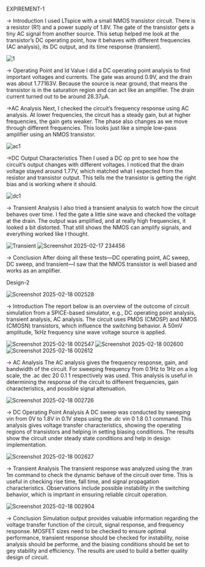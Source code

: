 EXPIREMENT-1

-> Introduction
I used LTspice with a small NMOS transistor circuit. There is a resistor (R1) and a power supply of 1.8V. The gate of the transistor gets a tiny AC signal from another source. This setup helped me look at the transistor’s DC operating point, how it behaves with different frequencies (AC analysis), its DC output, and its time response (transient).

![1](https://github.com/user-attachments/assets/f39ff6f7-9b2d-445c-b9b7-15dc25095e59)


-> Operating Point and Id Value
I did a DC operating point analysis to find important voltages and currents. The gate was around 0.9V, and the drain was about 1.77163V. Because the source is near ground, that means the transistor is in the saturation region and can act like an amplifier. The drain current turned out to be around 28.37µA.

->AC Analysis
Next, I checked the circuit’s frequency response using AC analysis. At lower frequencies, the circuit has a steady gain, but at higher frequencies, the gain gets weaker. The phase also changes as we move through different frequencies. This looks just like a simple low-pass amplifier using an NMOS transistor.

![ac1](https://github.com/user-attachments/assets/f6ac09e6-8e22-49f8-980e-f239468db099)


->DC Output Characteristics
Then I used a DC op pnt to see how the circuit’s output changes with different voltages. I noticed that the drain voltage stayed around 1.77V, which matched what I expected from the resistor and transistor output. This tells me the transistor is getting the right bias and is working where it should.

![dc1](https://github.com/user-attachments/assets/989a2e5b-2b70-4861-b410-2c9df209371a)


-> Transient Analysis
I also tried a transient analysis to watch how the circuit behaves over time. I fed the gate a little sine wave and checked the voltage at the drain. The output was amplified, and at really high frequencies, it looked a bit distorted. That still shows the NMOS can amplify signals, and everything worked like I thought.

![Transient](https://github.com/user-attachments/assets/9b6f6cc8-672f-4024-9c25-7f82db4ea464)
![Screenshot 2025-02-17 234456](https://github.com/user-attachments/assets/a4784ad0-a9c2-45f8-b076-9bc4a610d3c8)



-> Conclusion
After doing all these tests—DC operating point, AC sweep, DC sweep, and transient—I saw that the NMOS transistor is well biased and works as an amplifier. 






Design-2

![Screenshot 2025-02-18 002528](https://github.com/user-attachments/assets/37d195d5-1376-46fb-9116-d4fd5b8d4fcc)



-> Introduction
The report below is an overview of the outcome of circuit simulation from a SPICE-based simulator, e.g., DC operating point analysis, transient analysis, AC analysis. The circuit uses PMOS (CMOSP) and NMOS (CMOSN) transistors, which influence the switching behavior. A 50mV amplitude, 1kHz frequency sine wave voltage source is applied.

![Screenshot 2025-02-18 002547](https://github.com/user-attachments/assets/fa8b68cc-727e-4d1c-a870-bce63159cf41)
![Screenshot 2025-02-18 002600](https://github.com/user-attachments/assets/1219d06e-ddac-4e90-83f3-b25b9134ebd9)
![Screenshot 2025-02-18 002612](https://github.com/user-attachments/assets/536d4194-5ed2-469c-992f-7001f93d833a)





-> AC Analysis
The AC analysis gives the frequency response, gain, and bandwidth of the circuit. For sweeping frequency from 0.1Hz to 1Hz on a log scale, the .ac dec 20 0.1 1 respectively was used. This analysis is useful in determining the response of the circuit to different frequencies, gain characteristics, and possible signal attenuation.

![Screenshot 2025-02-18 002726](https://github.com/user-attachments/assets/c8757302-6ca7-41d8-9c2d-ac717ff5beee)


-> DC Operating Point Analysis
A DC sweep was conducted by sweeping vin from 0V to 1.8V in 0.1V steps using the .dc vin 0 1.8 0.1 command. This analysis gives voltage transfer characteristics, showing the operating regions of transistors and helping in setting biasing conditions. The results show the circuit under steady state conditions and help in design implementation.

![Screenshot 2025-02-18 002627](https://github.com/user-attachments/assets/1753918a-dc32-442c-b776-32aa094e2901)


-> Transient Analysis
The transient response was analyzed using the .tran 1m command to check the dynamic behave of the circuit over time. This is useful in checking rise time, fall time, and signal propagation characteristics. Observations include possible instability in the switching behavior, which is imprtant in ensuring reliable circuit operation.

![Screenshot 2025-02-18 002904](https://github.com/user-attachments/assets/1d322d87-8c77-4a11-9434-ae1ae0df62f4)


-> Conclusion
Simulation output provides valuable information regarding the voltage transfer function of the circuit, signal response, and frequency response. MOSFET sizes need to be checked to ensure optimal performance, transient response should be checked for instability, noise analysis should be performe, and the biasing conditions should be set to gey stability and efficiency. The results are used to build a better quality design of circuit.
